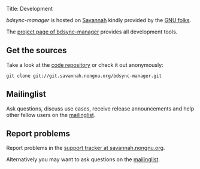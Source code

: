 Title: Development

*bdsync-manager* is hosted on [Savannah](https://savannah.nongnu.org/) kindly provided by the [GNU folks](http://gnu.org/).

The [project page of bdsync-manager](https://savannah.nongnu.org/projects/bdsync-manager/) provides all development tools.


## Get the sources ##

Take a look at the [code repository](https://savannah.nongnu.org/git/?group=bdsync-manager) or check it out anonymously:

    git clone git://git.savannah.nongnu.org/bdsync-manager.git


## Mailinglist ##

Ask questions, discuss use cases, receive release announcements and help other fellow users on the [mailinglist](https://savannah.nongnu.org/mail/?group=bdsync-manager).


## Report problems ##

Report problems in the [support tracker at savannah.nongnu.org](https://savannah.nongnu.org/support/?group=bdsync-manager).

Alternatively you may want to ask questions on the [mailinglist](https://savannah.nongnu.org/mail/?group=bdsync-manager).
